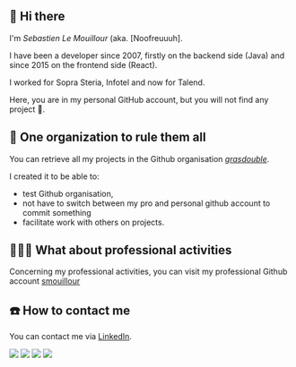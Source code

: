 ## 👋 Hi there
I'm *Sebastien Le Mouillour* (aka. [Noofreuuuh].

I have been a developer since 2007, firstly on the backend side (Java) and since 2015 on the frontend side (React).

I worked for Sopra Steria, Infotel and now for Talend.

Here, you are in my personal GitHub account, but you will not find any project 🫢.

## 💍 One organization to rule them all
You can retrieve all my projects in the Github organisation [*grasdouble*](https://github.com/grasdouble).

I created it to be able to: 
- test Github organisation,
- not have to switch between my pro and personal github account to commit something
- facilitate work with others on projects.

## 🧑🏻‍💻 What about professional activities
Concerning my professional activities, you can visit my professional Github account [smouillour](https://github.com/smouillour)

## ☎️ How to contact me
You can contact me via [LinkedIn](https://www.linkedin.com/in/sebastienlemouillour/).

![](https://raw.githubusercontent.com/noofreuuuh/noofreuuuh2/master/generated/overview.svg#gh-dark-mode-only)
![](https://raw.githubusercontent.com/noofreuuuh/noofreuuuh2/master/generated/overview.svg#gh-light-mode-only)
![](https://raw.githubusercontent.com/noofreuuuh/noofreuuuh2/master/generated/languages.svg#gh-dark-mode-only)
![](https://raw.githubusercontent.com/noofreuuuh/noofreuuuh2/master/generated/languages.svg#gh-light-mode-only)
